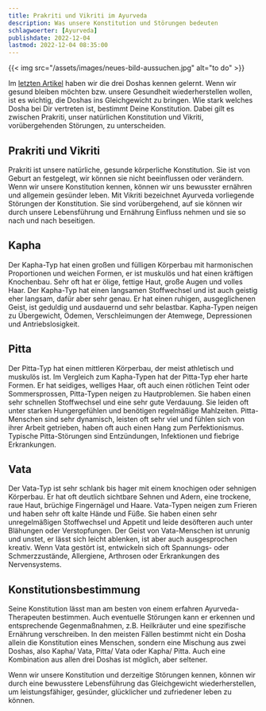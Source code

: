```yaml
---
title: Prakriti und Vikriti im Ayurveda
description: Was unsere Konstitution und Störungen bedeuten
schlagwoerter: [Ayurveda]
publishdate: 2022-12-04
lastmod: 2022-12-04 08:35:00
---
```


{{< img src="/assets/images/neues-bild-aussuchen.jpg" alt="to do" >}}

Im [letzten Artikel][1] haben wir die drei Doshas kennen gelernt. Wenn wir gesund bleiben möchten bzw. unsere Gesundheit wiederherstellen wollen, ist es wichtig, die Doshas ins Gleichgewicht zu bringen. Wie stark welches Dosha bei Dir vertreten ist, bestimmt Deine Konstitution. Dabei gilt es zwischen Prakriti, unser natürlichen Konstitution und Vikriti, vorübergehenden Störungen, zu unterscheiden.


## Prakriti und Vikriti

Prakriti ist unsere natürliche, gesunde körperliche Konstitution. Sie ist von Geburt an festgelegt, wir können sie nicht beeinflussen oder verändern. Wenn wir unsere Konstitution kennen, können wir uns bewusster ernähren und allgemein gesünder leben. Mit Vikriti bezeichnet Ayurveda vorliegende Störungen der Konstitution. Sie sind vorübergehend, auf sie können wir durch unsere Lebensführung und Ernährung Einfluss nehmen und sie so nach und nach beseitigen. 


## Kapha

Der Kapha-Typ hat einen großen und fülligen Körperbau mit harmonischen Proportionen und weichen Formen, er ist muskulös und hat einen kräftigen Knochenbau. Sehr oft hat er ölige, fettige Haut, große Augen und volles Haar. Der Kapha-Typ hat einen langsamen Stoffwechsel und ist auch geistig eher langsam, dafür aber sehr genau. Er hat einen ruhigen, ausgeglichenen Geist, ist geduldig und ausdauernd und sehr belastbar. Kapha-Typen neigen zu Übergewicht, Ödemen, Verschleimungen der Atemwege, Depressionen und Antriebslosigkeit.

## Pitta

Der Pitta-Typ hat einen mittleren Körperbau, der meist athletisch und muskulös ist. Im Vergleich zum Kapha-Typen hat der Pitta-Typ eher harte Formen. Er hat seidiges, welliges Haar, oft auch einen rötlichen Teint oder Sommersprossen, Pitta-Typen neigen zu Hautproblemen. Sie haben einen sehr schnellen Stoffwechsel und eine sehr gute Verdauung. Sie leiden oft unter starken Hungergefühlen und benötigen regelmäßige Mahlzeiten. Pitta-Menschen sind sehr dynamisch, leisten oft sehr viel und fühlen sich von ihrer Arbeit getrieben, haben oft auch einen Hang zum Perfektionismus. Typische Pitta-Störungen sind Entzündungen, Infektionen und fiebrige Erkrankungen.

## Vata

Der Vata-Typ ist sehr schlank bis hager mit einem knochigen oder sehnigen Körperbau. Er hat oft deutlich sichtbare Sehnen und Adern, eine trockene, raue Haut, brüchige Fingernägel und Haare. Vata-Typen neigen zum Frieren und haben sehr oft kalte Hände und Füße. Sie haben einen sehr unregelmäßigen Stoffwechsel und Appetit und leide desöfteren auch unter Blähungen oder Verstopfungen. Der Geist von Vata-Menschen ist unrunig und unstet, er lässt sich leicht ablenken, ist aber auch ausgesprochen kreativ. Wenn Vata gestört ist, entwickeln sich oft Spannungs- oder Schmerzzustände, Allergiene, Arthrosen oder Erkrankungen des Nervensystems.


## Konstitutionsbestimmung

Seine Konstitution lässt man am besten von einem erfahren Ayurveda-Therapeuten bestimmen. Auch eventuelle Störungen kann er erkennen und entsprechende Gegenmaßnahmen, z.B. Heilkräuter und eine spezifische Ernährung verschreiben. In den meisten Fällen bestimmt nicht ein Dosha allein die Konstitution eines Menschen, sondern eine Mischung aus zwei Doshas, also Kapha/ Vata, Pitta/ Vata oder Kapha/ Pitta. Auch eine Kombination aus allen drei Doshas ist möglich, aber seltener. 

Wenn wir unsere Konstitution und derzeitige Störungen kennen, können wir durch eine bewusstere Lebensführung das Gleichgewicht wiederherstellen, um leistungsfähiger, gesünder, glücklicher und zufriedener leben zu können.


[1]: /artikel/2022/die-3-doshas-im-ayurveda/
